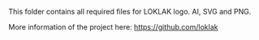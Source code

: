 This folder contains all required files for LOKLAK logo.
AI, SVG and PNG.

More information of the project here: https://github.com/loklak
